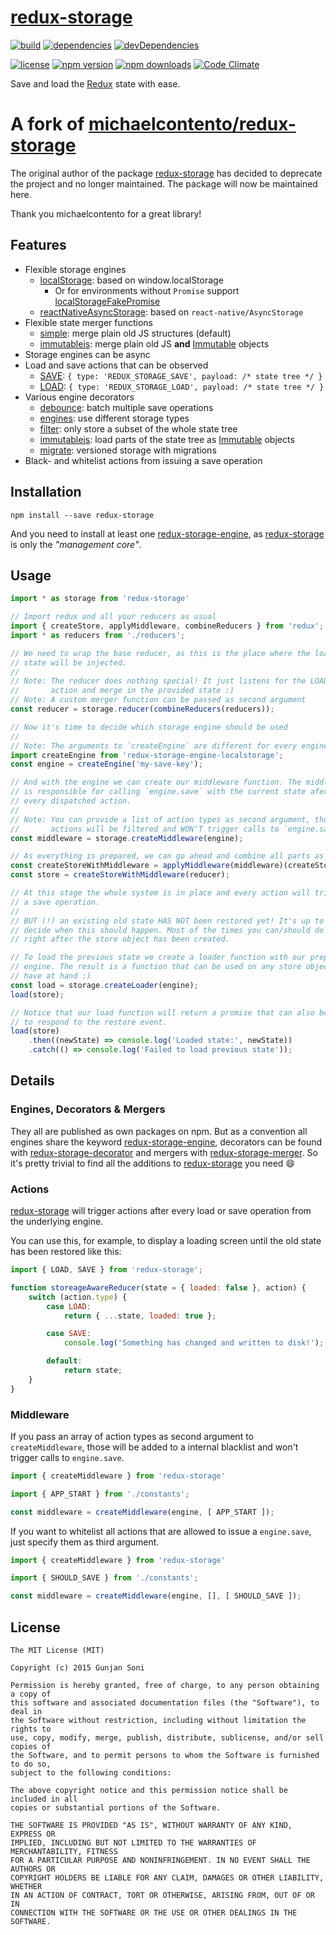 # [redux-storage][]

[![build](https://travis-ci.org/michaelcontento/redux-storage.svg?branch=master)](https://travis-ci.org/michaelcontento/redux-storage)
[![dependencies](https://david-dm.org/michaelcontento/redux-storage.svg)](https://david-dm.org/michaelcontento/redux-storage)
[![devDependencies](https://david-dm.org/michaelcontento/redux-storage/dev-status.svg)](https://david-dm.org/michaelcontento/redux-storage#info=devDependencies)

[![license](https://img.shields.io/npm/l/redux-storage.svg?style=flat-square)](https://www.npmjs.com/package/redux-storage)
[![npm version](https://img.shields.io/npm/v/redux-storage.svg?style=flat-square)](https://www.npmjs.com/package/redux-storage)
[![npm downloads](https://img.shields.io/npm/dm/redux-storage.svg?style=flat-square)](https://www.npmjs.com/package/redux-storage)
[![Code Climate](https://codeclimate.com/github/michaelcontento/redux-storage/badges/gpa.svg)](https://codeclimate.com/github/michaelcontento/redux-storage)

Save and load the [Redux][] state with ease.

# A fork of [michaelcontento/redux-storage](https://github.com/michaelcontento/redux-storage)

The original author of the package [redux-storage](https://github.com/michaelcontento/redux-storage) has decided to deprecate the project and no longer maintained. The package will now be maintained here.

Thank you michaelcontento for a great library!

## Features

* Flexible storage engines
    * [localStorage][]: based on window.localStorage
        * Or for environments without `Promise` support [localStorageFakePromise][]
    * [reactNativeAsyncStorage][]: based on `react-native/AsyncStorage`
* Flexible state merger functions
    * [simple][merger-simple]: merge plain old JS structures (default)
    * [immutablejs][merger-immutablejs]: merge plain old JS **and** [Immutable][]
        objects
* Storage engines can be async
* Load and save actions that can be observed
    * [SAVE][]: `{ type: 'REDUX_STORAGE_SAVE', payload: /* state tree */ }`
    * [LOAD][]: `{ type: 'REDUX_STORAGE_LOAD', payload: /* state tree */ }`
* Various engine decorators
    * [debounce][]: batch multiple save operations
    * [engines][]: use different storage types
    * [filter][]: only store a subset of the whole state tree
    * [immutablejs][]: load parts of the state tree as [Immutable][] objects
    * [migrate][]: versioned storage with migrations
* Black- and whitelist actions from issuing a save operation

## Installation

    npm install --save redux-storage

And you need to install at least one [redux-storage-engine][npm-engine], as
[redux-storage][] is only the *"management core"*.

## Usage

```js
import * as storage from 'redux-storage'

// Import redux and all your reducers as usual
import { createStore, applyMiddleware, combineReducers } from 'redux';
import * as reducers from './reducers';

// We need to wrap the base reducer, as this is the place where the loaded
// state will be injected.
//
// Note: The reducer does nothing special! It just listens for the LOAD
//       action and merge in the provided state :)
// Note: A custom merger function can be passed as second argument
const reducer = storage.reducer(combineReducers(reducers));

// Now it's time to decide which storage engine should be used
//
// Note: The arguments to `createEngine` are different for every engine!
import createEngine from 'redux-storage-engine-localstorage';
const engine = createEngine('my-save-key');

// And with the engine we can create our middleware function. The middleware
// is responsible for calling `engine.save` with the current state afer
// every dispatched action.
//
// Note: You can provide a list of action types as second argument, those
//       actions will be filtered and WON'T trigger calls to `engine.save`!
const middleware = storage.createMiddleware(engine);

// As everything is prepared, we can go ahead and combine all parts as usual
const createStoreWithMiddleware = applyMiddleware(middleware)(createStore);
const store = createStoreWithMiddleware(reducer);

// At this stage the whole system is in place and every action will trigger
// a save operation.
//
// BUT (!) an existing old state HAS NOT been restored yet! It's up to you to
// decide when this should happen. Most of the times you can/should do this
// right after the store object has been created.

// To load the previous state we create a loader function with our prepared
// engine. The result is a function that can be used on any store object you
// have at hand :)
const load = storage.createLoader(engine);
load(store);

// Notice that our load function will return a promise that can also be used
// to respond to the restore event.
load(store)
    .then((newState) => console.log('Loaded state:', newState))
    .catch(() => console.log('Failed to load previous state'));
```

## Details

### Engines, Decorators & Mergers

They all are published as own packages on npm. But as a convention all engines
share the keyword [redux-storage-engine][npm-engine], decorators can be found
with [redux-storage-decorator][npm-decorator] and mergers with
[redux-storage-merger][npm-merger]. So it's pretty trivial to find all
the additions to [redux-storage][] you need :smile:

### Actions

[redux-storage][] will trigger actions after every load or save operation from
the underlying engine.

You can use this, for example, to display a loading screen until the old state
has been restored like this:

```js
import { LOAD, SAVE } from 'redux-storage';

function storeageAwareReducer(state = { loaded: false }, action) {
    switch (action.type) {
        case LOAD:
            return { ...state, loaded: true };

        case SAVE:
            console.log('Something has changed and written to disk!');

        default:
            return state;
    }
}
```

### Middleware

If you pass an array of action types as second argument to `createMiddleware`,
those will be added to a internal blacklist and won't trigger calls to
`engine.save`.

```js
import { createMiddleware } from 'redux-storage'

import { APP_START } from './constants';

const middleware = createMiddleware(engine, [ APP_START ]);
```

If you want to whitelist all actions that are allowed to issue a `engine.save`,
just specify them as third argument.

```js
import { createMiddleware } from 'redux-storage'

import { SHOULD_SAVE } from './constants';

const middleware = createMiddleware(engine, [], [ SHOULD_SAVE ]);
```

## License

    The MIT License (MIT)

    Copyright (c) 2015 Gunjan Soni

    Permission is hereby granted, free of charge, to any person obtaining a copy of
    this software and associated documentation files (the "Software"), to deal in
    the Software without restriction, including without limitation the rights to
    use, copy, modify, merge, publish, distribute, sublicense, and/or sell copies of
    the Software, and to permit persons to whom the Software is furnished to do so,
    subject to the following conditions:

    The above copyright notice and this permission notice shall be included in all
    copies or substantial portions of the Software.

    THE SOFTWARE IS PROVIDED "AS IS", WITHOUT WARRANTY OF ANY KIND, EXPRESS OR
    IMPLIED, INCLUDING BUT NOT LIMITED TO THE WARRANTIES OF MERCHANTABILITY, FITNESS
    FOR A PARTICULAR PURPOSE AND NONINFRINGEMENT. IN NO EVENT SHALL THE AUTHORS OR
    COPYRIGHT HOLDERS BE LIABLE FOR ANY CLAIM, DAMAGES OR OTHER LIABILITY, WHETHER
    IN AN ACTION OF CONTRACT, TORT OR OTHERWISE, ARISING FROM, OUT OF OR IN
    CONNECTION WITH THE SOFTWARE OR THE USE OR OTHER DEALINGS IN THE SOFTWARE.

  [merger-simple]: https://github.com/guns2410/redux-storage-merger-simple
  [merger-immutablejs]: https://github.com/guns2410/redux-storage-merger-immutablejs
  [npm-engine]: https://www.npmjs.com/browse/keyword/redux-storage-engine
  [npm-decorator]: https://www.npmjs.com/browse/keyword/redux-storage-decorator
  [npm-merger]: https://www.npmjs.com/browse/keyword/redux-storage-merger
  [Redux]: https://github.com/gaearon/redux
  [Immutable]: https://github.com/facebook/immutable-js
  [redux-storage]: https://github.com/guns2410/redux-storage
  [react-native]: https://facebook.github.io/react-native/
  [localStorage]: https://github.com/michaelcontento/redux-storage-engine-localStorage
  [localStorageFakePromise]: https://github.com/guns2410/redux-storage-engine-localStorageFakePromise
  [reactNativeAsyncStorage]: https://github.com/guns2410/redux-storage-engine-reactNativeAsyncStorage
  [LOAD]: https://github.com/guns2410/redux-storage/blob/master/src/constants.js#L1
  [SAVE]: https://github.com/guns2410/redux-storage/blob/master/src/constants.js#L2
  [debounce]: https://github.com/guns2410/redux-storage-decorator-debounce
  [engines]: https://github.com/allegro/redux-storage-decorator-engines
  [filter]: https://github.com/guns2410/redux-storage-decorator-filter
  [migrate]: https://github.com/mathieudutour/redux-storage-decorator-migrate
  [immutablejs]: https://github.com/guns2410/redux-storage-decorator-immutablejs
